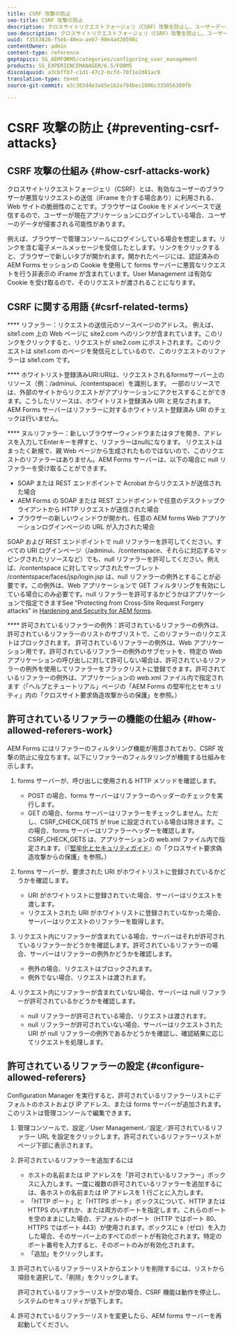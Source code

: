 ```yaml
---
title: CSRF 攻撃の防止
seo-title: CSRF 攻撃の防止
description: クロスサイトリクエストフォージェリ（CSRF）攻撃を防止し、ユーザーデータを侵害から保護する方法について説明します。
seo-description: クロスサイトリクエストフォージェリ（CSRF）攻撃を防止し、ユーザーデータを侵害から保護する方法について説明します。
uuid: f3553826-f5eb-40ea-aeb7-90e4ad30598c
contentOwner: admin
content-type: reference
geptopics: SG_AEMFORMS/categories/configuring_user_management
products: SG_EXPERIENCEMANAGER/6.5/FORMS
discoiquuid: a3cbffb7-c1d1-47c2-bcfd-70f1e2d81ac9
translation-type: tm+mt
source-git-commit: a3c303d4e3a85e1b2e794bec2006c335056309fb

---
```



# CSRF 攻撃の防止 {#preventing-csrf-attacks}

## CSRF 攻撃の仕組み {#how-csrf-attacks-work}

クロスサイトリクエストフォージェリ（CSRF）とは、有効なユーザーのブラウザーが悪質なリクエストの送信（iFrame を介する場合あり）に利用される、Web サイトの脆弱性のことです。ブラウザーは Cookie をドメインベースで送信するので、ユーザーが現在アプリケーションにログインしている場合、ユーザーのデータが侵害される可能性があります。

例えば、ブラウザーで管理コンソールにログインしている場合を想定します。リンクを含む電子メールメッセージを受信したとします。リンクをクリックすると、ブラウザーで新しいタブが開かれます。開かれたページには、認証済みの AEM Forms セッションの Cookie を使用して forms サーバーに悪質なリクエストを行う非表示の iFrame が含まれています。User Management は有効な Cookie を受け取るので、そのリクエストが渡されることになります。

## CSRF に関する用語 {#csrf-related-terms}

**** リファラー：リクエストの送信元のソースページのアドレス。 例えば、site1.com 上の Web ページに site2.com へのリンクが含まれています。このリンクをクリックすると、リクエストが site2.com にポストされます。このリクエストは site1.com のページを発信元としているので、このリクエストのリファラーは site1.com です。

**** ホワイトリスト登録済みURI:URIは、リクエストされるformsサーバー上のリソース（例：/adminui、/contentspace）を識別します。 一部のリソースでは、外部のサイトからリクエストがアプリケーションにアクセスすることができます。こうしたリソースは、ホワイトリスト登録済み URI と見なされます。AEM Forms サーバーはリファラーに対するホワイトリスト登録済み URI のチェックは行いません。

**** ヌルリファラー：新しいブラウザーウィンドウまたはタブを開き、アドレスを入力してEnterキーを押すと、リファラーはnullになります。 リクエストはまったく新規で、親 Web ページから生成されたものではないので、このリクエストのリファラーはありません。AEM Forms サーバーは、以下の場合に null リファラーを受け取ることができます。

* SOAP または REST エンドポイントで Acrobat からリクエストが送信された場合
* AEM Forms の SOAP または REST エンドポイントで任意のデスクトップクライアントから HTTP リクエストが送信された場合
* ブラウザーの新しいウィンドウが開かれ、任意の AEM forms Web アプリケーションログインページの URL が入力された場合

SOAP および REST エンドポイントで null リファラーを許可してください。すべての URI ログインページ（/adminui、/contentspace、それらに対応するマッピングされたリソースなど）でも、null リファラーを許可してください。例えば、/contentspace に対してマップされたサーブレット /contentspace/faces/jsp/login.jsp は、null リファラーの例外とすることが必要です。この例外は、Web アプリケーションで GET フィルタリングを有効にしている場合にのみ必要です。null リファラーを許可するかどうかはアプリケーションで指定できますSee “Protecting from Cross-Site Request Forgery attacks” in [Hardening and Security for AEM forms](https://help.adobe.com/en_US/livecycle/11.0/HardeningSecurity/index.html).

**** 許可されているリファラーの例外：許可されているリファラーの例外は、許可されているリファラーのリストのサブリストで、このリファラーのリクエストはブロックされます。 許可されているリファラーの例外は、Web アプリケーション用です。許可されているリファラーの例外のサブセットを、特定の Web アプリケーションの呼び出しに対して許可しない場合は、許可されているリファラーの例外を使用してリファラーをブラックリストに登録できます。許可されているリファラーの例外は、アプリケーションの web.xml ファイル内で指定されます（「ヘルプとチュートリアル」ページの「AEM Forms の堅牢化とセキュリティ」内の「クロスサイト要求偽造攻撃からの保護」を参照。）

## 許可されているリファラーの機能の仕組み {#how-allowed-referers-work}

AEM Forms にはリファラーのフィルタリング機能が用意されており、CSRF 攻撃の防止に役立ちます。以下にリファラーのフィルタリングが機能する仕組みを示します。

1. forms サーバーが、呼び出しに使用される HTTP メソッドを確認します。

   * POST の場合、forms サーバーはリファラーのヘッダーのチェックを実行します。
   * GET の場合、forms サーバーはリファラーをチェックしません。ただし、CSRF_CHECK_GETS が true に設定されている場合は除きます。この場合、forms サーバーはリファラーヘッダーを確認します。CSRF_CHECK_GETS は、アプリケーションの web.xml ファイル内で指定されます。（『[堅牢化とセキュリティガイド](https://help.adobe.com/en_US/livecycle/11.0/HardeningSecurity/index.html)』の「クロスサイト要求偽造攻撃からの保護」を参照。）

1. forms サーバーが、要求された URI がホワイトリストに登録されているかどうかを確認します。

   * URI がホワイトリストに登録されていた場合、サーバーはリクエストを渡します。
   * リクエストされた URI がホワイトリストに登録されていなかった場合、サーバーはリクエストのリファラーを取得します。

1. リクエスト内にリファラーが含まれている場合、サーバーはそれが許可されているリファラーかどうかを確認します。許可されているリファラーの場合、サーバーはリファラーの例外かどうかを確認します。

   * 例外の場合、リクエストはブロックされます。
   * 例外でない場合、リクエストは渡されます。

1. リクエスト内にリファラーが含まれていない場合、サーバーは null リファラーが許可されているかどうかを確認します。

   * null リファラーが許可されている場合、リクエストは渡されます。
   * null リファラーが許可されていない場合、サーバーはリクエストされた URI が null リファラーの例外であるかどうかを確認し、確認結果に応じてリクエストを処理します。

## 許可されているリファラーの設定 {#configure-allowed-referers}

Configuration Manager を実行すると、許可されているリファラーリストにデフォルトのホストおよび IP アドレス、または forms サーバーが追加されます。このリストは管理コンソールで編集できます。

1. 管理コンソールで、設定／User Management／設定／許可されているリファラー URL を設定をクリックします。許可されているリファラーリストがページ下部に表示されます。
1. 許可されているリファラーを追加するには

   * ホストの名前または IP アドレスを「許可されているリファラー」ボックスに入力します。一度に複数の許可されているリファラーを追加するには、各ホストの名前または IP アドレスを 1 行ごとに入力します。
   * 「HTTP ポート」と「HTTPS ポート」ボックスについて、HTTP または HTTPS のいずれか、または両方のポートを指定します。これらのポートを空のままにした場合、デフォルトのポート（HTTP ではポート 80、HTTPS ではポート 443）が使用されます。ボックスに `0`（ゼロ）を入力した場合、そのサーバー上のすべてのポートが有効化されます。特定のポート番号を入力すると、そのポートのみが有効化されます。
   * 「追加」をクリックします。

1. 許可されているリファラーリストからエントリを削除するには、リストから項目を選択して、「削除」をクリックします。

   許可されているリファラーリストが空の場合、CSRF 機能は動作を停止し、システムのセキュリティが低下します。

1. 許可されているリファラーリストを変更したら、AEM forms サーバーを再起動してください。

